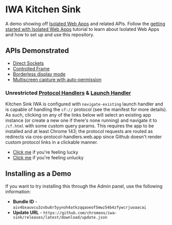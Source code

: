# IWA Kitchen Sink

A demo showing off [Isolated Web Apps](https://github.com/WICG/isolated-web-apps/) and related APIs. Follow the [getting started with Isolated Web Apps](https://chromeos.dev/en/tutorials/getting-started-with-isolated-web-apps) tutorial to learn about Isolated Web Apps and how to set up and use this repository.

## APIs Demonstrated

- [Direct Sockets](https://github.com/WICG/direct-sockets)
- [Controlled Frame](https://github.com/WICG/controlled-frame)
- [Borderless display mode](https://github.com/WICG/manifest-incubations/blob/gh-pages/borderless-explainer.md)
- [Multiscreen capture with auto-permission](https://github.com/screen-share/capture-all-screens)

### Unrestricted [Protocol Handlers](https://developer.mozilla.org/en-US/docs/Web/Progressive_web_apps/Manifest/Reference/protocol_handlers) & [Launch Handler](https://developer.mozilla.org/en-US/docs/Web/API/Launch_Handler_API)

Kitchen Sink IWA is configured with `navigate-existing` launch handler
and is capable of handling the `cf://` protocol (see the manifest for more
details). As such, clicking on any of the links below will select an existing
app instance (or create a new one if there's none running) and navigate it to
`/cf.html` with some custom query params. This requires the app to be
installed and at least Chrome 143; the protocol requests are routed as redirects
via cros-protocol-handlers.web.app since Github doesn't render custom protocol links in a clickable manner.

- [Click me](https://cros-protocol-handlers.web.app/protocols/?text=Lucky&color=peachpuff) if you're feeling lucky
- [Click me](https://cros-protocol-handlers.web.app/protocols/?text=Unlucky&color=slategrey) if you're feeling unlucky

## Installing as a Demo

If you want to try installing this through the Admin panel, use the following information:

- **Bundle ID** - `aiv4bxauvcu3zvbu6r5yynoh4atkzqqaoeof5mwz54b4zfywcrjuoaacai`
- **Update URL** - `https://github.com/chromeos/iwa-sink/releases/latest/download/update.json`
